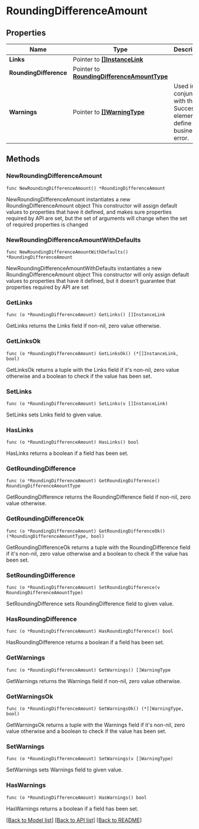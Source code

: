 # RoundingDifferenceAmount

## Properties

Name | Type | Description | Notes
------------ | ------------- | ------------- | -------------
**Links** | Pointer to [**[]InstanceLink**](InstanceLink.md) |  | [optional] 
**RoundingDifference** | Pointer to [**RoundingDifferenceAmountType**](RoundingDifferenceAmountType.md) |  | [optional] 
**Warnings** | Pointer to [**[]WarningType**](WarningType.md) | Used in conjunction with the Success element to define a business error. | [optional] 

## Methods

### NewRoundingDifferenceAmount

`func NewRoundingDifferenceAmount() *RoundingDifferenceAmount`

NewRoundingDifferenceAmount instantiates a new RoundingDifferenceAmount object
This constructor will assign default values to properties that have it defined,
and makes sure properties required by API are set, but the set of arguments
will change when the set of required properties is changed

### NewRoundingDifferenceAmountWithDefaults

`func NewRoundingDifferenceAmountWithDefaults() *RoundingDifferenceAmount`

NewRoundingDifferenceAmountWithDefaults instantiates a new RoundingDifferenceAmount object
This constructor will only assign default values to properties that have it defined,
but it doesn't guarantee that properties required by API are set

### GetLinks

`func (o *RoundingDifferenceAmount) GetLinks() []InstanceLink`

GetLinks returns the Links field if non-nil, zero value otherwise.

### GetLinksOk

`func (o *RoundingDifferenceAmount) GetLinksOk() (*[]InstanceLink, bool)`

GetLinksOk returns a tuple with the Links field if it's non-nil, zero value otherwise
and a boolean to check if the value has been set.

### SetLinks

`func (o *RoundingDifferenceAmount) SetLinks(v []InstanceLink)`

SetLinks sets Links field to given value.

### HasLinks

`func (o *RoundingDifferenceAmount) HasLinks() bool`

HasLinks returns a boolean if a field has been set.

### GetRoundingDifference

`func (o *RoundingDifferenceAmount) GetRoundingDifference() RoundingDifferenceAmountType`

GetRoundingDifference returns the RoundingDifference field if non-nil, zero value otherwise.

### GetRoundingDifferenceOk

`func (o *RoundingDifferenceAmount) GetRoundingDifferenceOk() (*RoundingDifferenceAmountType, bool)`

GetRoundingDifferenceOk returns a tuple with the RoundingDifference field if it's non-nil, zero value otherwise
and a boolean to check if the value has been set.

### SetRoundingDifference

`func (o *RoundingDifferenceAmount) SetRoundingDifference(v RoundingDifferenceAmountType)`

SetRoundingDifference sets RoundingDifference field to given value.

### HasRoundingDifference

`func (o *RoundingDifferenceAmount) HasRoundingDifference() bool`

HasRoundingDifference returns a boolean if a field has been set.

### GetWarnings

`func (o *RoundingDifferenceAmount) GetWarnings() []WarningType`

GetWarnings returns the Warnings field if non-nil, zero value otherwise.

### GetWarningsOk

`func (o *RoundingDifferenceAmount) GetWarningsOk() (*[]WarningType, bool)`

GetWarningsOk returns a tuple with the Warnings field if it's non-nil, zero value otherwise
and a boolean to check if the value has been set.

### SetWarnings

`func (o *RoundingDifferenceAmount) SetWarnings(v []WarningType)`

SetWarnings sets Warnings field to given value.

### HasWarnings

`func (o *RoundingDifferenceAmount) HasWarnings() bool`

HasWarnings returns a boolean if a field has been set.


[[Back to Model list]](../README.md#documentation-for-models) [[Back to API list]](../README.md#documentation-for-api-endpoints) [[Back to README]](../README.md)


